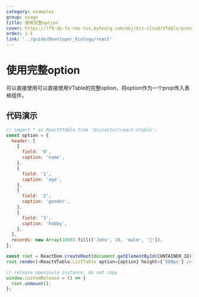 ```yaml
---
category: examples
group: usage
title: 使用完整option
cover: https://lf9-dp-fe-cms-tos.byteorg.com/obj/bit-cloud/VTable/preview/react-default.png
order: 1-1
link: '../guide/Developer_Ecology/react'
---
```


# 使用完整option

可以直接使用可以直接使用VTable的完整option，将option作为一个prop传入表格组件。

## 代码演示
```javascript livedemo template=vtable-react
// import * as ReactVTable from '@visactor/react-vtable';
const option = {
  header: [
    {
      field: '0',
      caption: 'name',
    },
    {
      field: '1',
      caption: 'age',
    },
    {
      field: '2',
      caption: 'gender',
    },
    {
      field: '3',
      caption: 'hobby',
    },
  ],
  records: new Array(1000).fill(['John', 18, 'male', '🏀']),
};

const root = ReactDom.createRoot(document.getElementById(CONTAINER_ID));
root.render(<ReactVTable.ListTable option={option} height={'500px'} />);

// release openinula instance, do not copy
window.customRelease = () => {
  root.unmount();
};
```